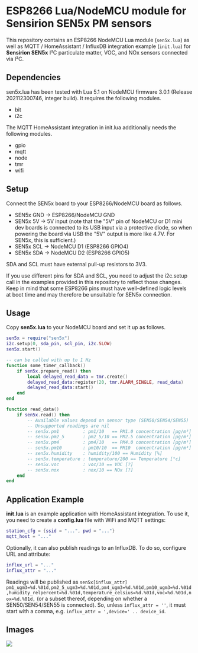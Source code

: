 # ESP8266 Lua/NodeMCU module for Sensirion SEN5x PM sensors

This repository contains an ESP8266 NodeMCU Lua module (`sen5x.lua`) as well as
MQTT / HomeAssistant / InfluxDB integration example (`init.lua`) for
**Sensirion SEN5x** I²C particulate matter, VOC, and NOx sensors connected via
I²C.

## Dependencies

sen5x.lua has been tested with Lua 5.1 on NodeMCU firmware 3.0.1 (Release
202112300746, integer build). It requires the following modules.

* bit
* i2c

The MQTT HomeAssistant integration in init.lua additionally needs the following
modules.

* gpio
* mqtt
* node
* tmr
* wifi

## Setup

Connect the SEN5x board to your ESP8266/NodeMCU board as follows.

* SEN5x GND → ESP8266/NodeMCU GND
* SEN5x 5V → 5V input (note that the "5V" pin of NodeMCU or D1 mini dev boards is connected to its USB input via a protective diode, so when powering the board via USB the "5V" output is more like 4.7V. For SEN5x, this is sufficient.)
* SEN5x SCL → NodeMCU D1 (ESP8266 GPIO4)
* SEN5x SDA → NodeMCU D2 (ESP8266 GPIO5)

SDA and SCL must have external pull-up resistors to 3V3.

If you use different pins for SDA and SCL, you need to adjust the
i2c.setup call in the examples provided in this repository to reflect
those changes. Keep in mind that some ESP8266 pins must have well-defined logic
levels at boot time and may therefore be unsuitable for SEN5x connection.

## Usage

Copy **sen5x.lua** to your NodeMCU board and set it up as follows.

```lua
sen5x = require("sen5x")
i2c.setup(0, sda_pin, scl_pin, i2c.SLOW)
sen5x.start()

-- can be called with up to 1 Hz
function some_timer_callback()
	if sen5x.prepare_read() then
		local delayed_read_data = tmr.create()
		delayed_read_data:register(20, tmr.ALARM_SINGLE, read_data)
		delayed_read_data:start()
	end
end

function read_data()
	if sen5x.read() then
		-- Available values depend on sensor type (SEN50/SEN54/SEN55)
		-- Unsupported readings are nil
		-- sen5x.pm1         : pm1/10   == PM1.0 concentration [µg/m³]
		-- sen5x.pm2_5       : pm2_5/10 == PM2.5 concentration [µg/m³]
		-- sen5x.pm4         : pm4/10   == PM4.0 concentration [µg/m³]
		-- sen5x.pm10        : pm10/10  == PM10  concentration [µg/m³]
		-- sen5x.humidity    : humidity/100 == Humidity [%]
		-- sen5x.temperature : temperature/200 == Temperature [°c]
		-- sen5x.voc         : voc/10 == VOC [?]
		-- sen5x.nox         : nox/10 == NOx [?]
	end
end
```

## Application Example

**init.lua** is an example application with HomeAssistant integration.
To use it, you need to create a **config.lua** file with WiFi and MQTT settings:

```lua
station_cfg = {ssid = "...", pwd = "..."}
mqtt_host = "..."
```

Optionally, it can also publish readings to an InfluxDB.
To do so, configure URL and attribute:

```lua
influx_url = "..."
influx_attr = "..."
```

Readings will be published as `sen5x[influx_attr] pm1_ugm3=%d.%01d,pm2_5_ugm3=%d.%01d,pm4_ugm3=%d.%01d,pm10_ugm3=%d.%01d,humidity_relpercent=%d.%01d,temperature_celsius=%d.%01d,voc=%d.%01d,nox=%d.%01d,`
(or a subset thereof, depending on whether a SEN50/SEN54/SEN55 is connected).
So, unless `influx_attr = ''`, it must start with a comma, e.g. `influx_attr = ',device=' .. device_id`.

## Images

![](https://finalrewind.org/projects/esp8266-nodemcu-sen5x/media/preview.jpg)
